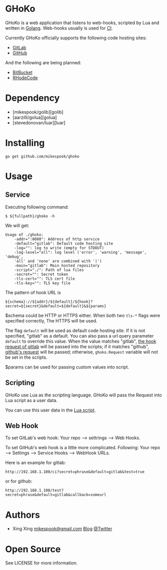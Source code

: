GHoKo
=====

GHoKo is a web application that listens to web-hooks, scripted by Lua and
written in [Golang][golang]. Web-hooks usually is used for [CI][ci].

Currently GHoKo officially supports the following code hosting sites:

 * [GitLab][gitlab]
 * [GitHub][github]

And the following are being planned:
 
 * [BitBucket][bitbucket]
 * [RHodeCode][rhodecode]

Dependency
==========

 * [mikespook/golib][golib]
 * [aarzilli/golua][golua]
 * [stevedonovan/luar][luar]

Installing
==========

	go get github.com/mikespook/ghoko

Usage
=====

Service
-------

Executing following command:

	$ ${fullpath}/ghoko -h

We will get:

	Usage of ./ghoko:
		-addr=":8080": Address of http service
		-default="gitlab": Default code hosting site
		-log="": log to write (empty for STDOUT)
		-log-level="all": log level ('error', 'warning', 'message', 'debug',
		'all' and 'none' are combined with '|')
		-main="gitlab": Main hosted repository
		-script="./": Path of lua files
		-secret="": Secret token
		-tls-cert="": TLS cert file
		-tls-key="": TLS key file

The pattern of hook URL is 

	${schema}://${addr}/${default}/${hook}?secret=${secret}&default=${default}&${params}

$schema could be HTTP or HTTPS either. When both two `tls-*` flags were
specified correctly, The HTTPS will be used.

The flag `default` will be used as default code hosting site. If it is not
specified, "gitlab" as a default. You can also pass a url query parameter
`default` to override this value. When the value matches "gitlab", 
[the hook request of gitlab][gitlab-req] will be passed into the scripts;
if it matches "github", [github's request][github-req] will be passed;
otherwise, `ghoko.Request` variable will not be set in the scripts.

$params can be used for passing custom values into script.

Scripting
---------

GHoKo use Lua as the scripting language. GHoKo will pass the Request into
Lua script as a user data.

You can use this user data in the [Lua script][demo].

Web Hook
--------

To set GitLab's web hook: Your repo --> settrings --> Web Hooks.

To set GitHub's web hook is a little more complicated.
Following: Your repo --> Settings --> Service Hooks --> WebHook URLs.

Here is an example for gitlab:

	http://192.168.1.100/ci?secret=phrase&default=gitlab&test=true

or for github:

	http://192.168.1.100/test?secret=phrase&default=gitlab&callback=someurl

Authors
=======

 * Xing Xing <mikespook@gmail.com> [Blog][blog] [@Twitter][twitter]

Open Source
===========

See LICENSE for more information.

[gitlab]: http://www.gitlab.com
[github]: http://www.github.com
[ci]: http://en.wikipedia.org/wiki/Continuous_integration
[golang]: http://golang.org
[4]: https://github.com/mikespook/golib
[5]: https://github.com/aarzilli/golua
[6]: https://github.com/stevedonovan/luar
[demo]: https://github.com/mikespook/ghoko/blob/master/foobar.lua
[blog]: http://mikespook.com
[twitter]: http://twitter.com/mikespook
[github-req]: https://help.github.com/articles/post-receive-hooks
[gitlab-req]: http://demo.gitlab.com/help/web_hooks
[rhodecode]: https://rhodecode.com/
[bitbucket]: https://bitbucket.org/
